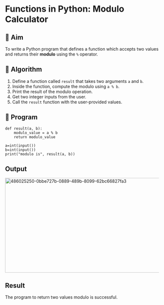# Functions in Python: Modulo Calculator

## 🎯 Aim
To write a Python program that defines a function which accepts two values and returns their **modulo** using the `%` operator.

## 🧠 Algorithm
1. Define a function called `result` that takes two arguments `a` and `b`.
2. Inside the function, compute the modulo using `a % b`.
3. Print the result of the modulo operation.
4. Get two integer inputs from the user.
5. Call the `result` function with the user-provided values.

## 🧾 Program
```
def result(a, b):
    modulo_value = a % b
    return modulo_value

a=int(input())
b=int(input())
print("modulo is", result(a, b))
```

## Output
<img width="662" height="311" alt="486025250-0bbe727b-0889-489b-8099-62bc66827fa3" src="https://github.com/user-attachments/assets/88cc4ac0-7b64-4b7c-8022-80ea5da3bc48" />


## Result
The program to return two values modulo is successful.
